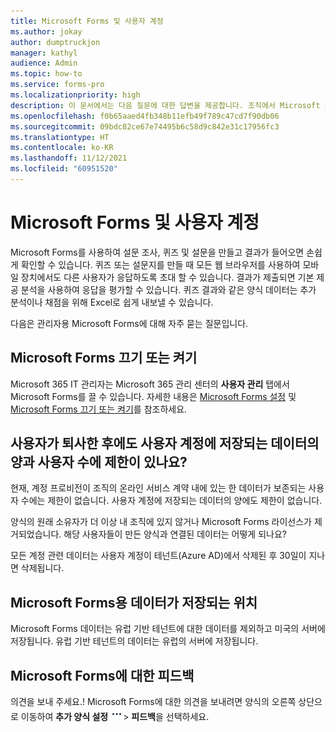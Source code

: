 ```yaml
---
title: Microsoft Forms 및 사용자 계정
ms.author: jokay
author: dumptruckjon
manager: kathyl
audience: Admin
ms.topic: how-to
ms.service: forms-pro
ms.localizationpriority: high
description: 이 문서에서는 다음 질문에 대한 답변을 제공합니다. 조직에서 Microsoft Forms를 어떻게 끄거나 켜나요? 사용자가 퇴사한 후에도 사용자 계정에 저장되는 데이터의 양과 사용자 수에 제한이 있나요? 양식의 원래 소유자가 더 이상 내 조직에 있지 않거나 Microsoft Forms 라이선스가 제거되었습니다. 그러면 해당 사용자들이 만든 양식과 연결된 데이터는 어떻게 되나요? Microsoft Forms용 데이터는 어디에 저장되나요?
ms.openlocfilehash: f0b65aaed4fb348b11efb49f789c47cd7f90db06
ms.sourcegitcommit: 09bdc82ce67e74495b6c58d9c842e31c17956fc3
ms.translationtype: HT
ms.contentlocale: ko-KR
ms.lasthandoff: 11/12/2021
ms.locfileid: "60951520"
---
```

# <a name="microsoft-forms-and-user-accounts"></a>Microsoft Forms 및 사용자 계정

Microsoft Forms를 사용하여 설문 조사, 퀴즈 및 설문을 만들고 결과가 들어오면 손쉽게 확인할 수 있습니다. 퀴즈 또는 설문지를 만들 때 모든 웹 브라우저를 사용하여 모바일 장치에서도 다른 사용자가 응답하도록 초대 할 수 있습니다. 결과가 제출되면 기본 제공 분석을 사용하여 응답을 평가할 수 있습니다. 퀴즈 결과와 같은 양식 데이터는 추가 분석이나 채점을 위해 Excel로 쉽게 내보낼 수 있습니다.

다음은 관리자용 Microsoft Forms에 대해 자주 묻는 질문입니다.

## <a name="turn-off-or-turn-on-microsoft-forms"></a>Microsoft Forms 끄기 또는 켜기

Microsoft 365 IT 관리자는 Microsoft 365 관리 센터의 **사용자 관리** 탭에서 Microsoft Forms를 끌 수 있습니다. 자세한 내용은 [Microsoft Forms 설정](https://support.microsoft.com/office/set-up-microsoft-forms-cc52287a-4550-464d-9a1b-457bf9df2240) 및 [Microsoft Forms 끄기 또는 켜기](https://support.microsoft.com/office/turn-off-or-turn-on-microsoft-forms-8dcbf3ab-f2d6-459a-b8be-8d9892132a43)를 참조하세요.

## <a name="is-there-a-limit-to-the-number-of-users-and-amount-of-data-stored-for-user-accounts-even-after-they-have-left-my-organization"></a>사용자가 퇴사한 후에도 사용자 계정에 저장되는 데이터의 양과 사용자 수에 제한이 있나요?

현재, 계정 프로비전이 조직의 온라인 서비스 계약 내에 있는 한 데이터가 보존되는 사용자 수에는 제한이 없습니다. 사용자 계정에 저장되는 데이터의 양에도 제한이 없습니다.

양식의 원래 소유자가 더 이상 내 조직에 있지 않거나 Microsoft Forms 라이선스가 제거되었습니다. 해당 사용자들이 만든 양식과 연결된 데이터는 어떻게 되나요?

모든 계정 관련 데이터는 사용자 계정이 테넌트(Azure AD)에서 삭제된 후 30일이 지나면 삭제됩니다.

## <a name="where-data-is-stored-for-microsoft-forms"></a>Microsoft Forms용 데이터가 저장되는 위치

Microsoft Forms 데이터는 유럽 기반 테넌트에 대한 데이터를 제외하고 미국의 서버에 저장됩니다. 유럽 ​​기반 테넌트의 데이터는 유럽의 서버에 저장됩니다.

## <a name="feedback-for-microsoft-forms"></a>Microsoft Forms에 대한 피드백

의견을 보내 주세요.\! Microsoft Forms에 대한 의견을 보내려면 양식의 오른쪽 상단으로 이동하여 **추가 양식 설정** ![추가 옵션 버튼](./media/image2.png)\> **피드백**을 선택하세요.

